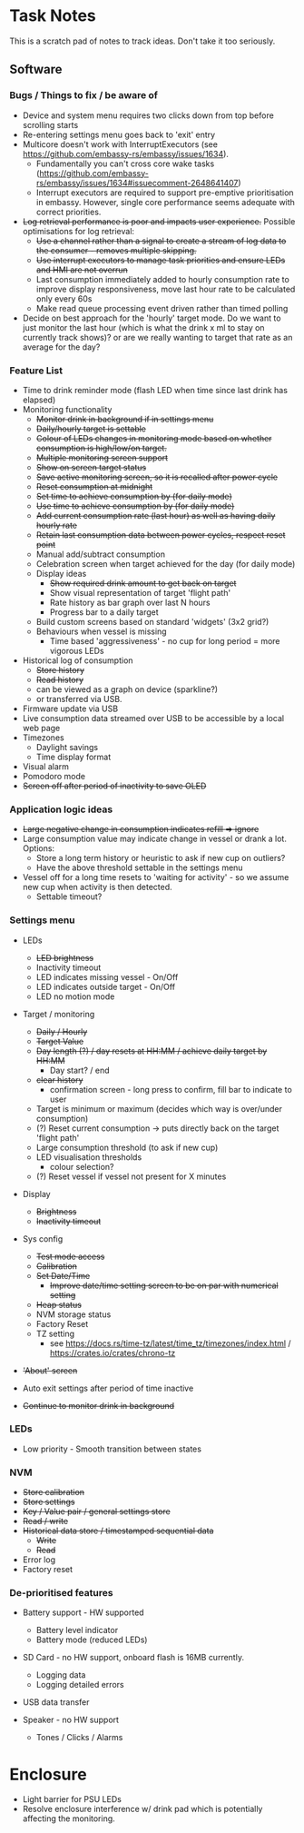 # Task Notes

This is a scratch pad of notes to track ideas. Don't take it too seriously.

## Software

### Bugs / Things to fix / be aware of

* Device and system menu requires two clicks down from top before scrolling starts
* Re-entering settings menu goes back to 'exit' entry
* Multicore doesn't work with InterruptExecutors (see https://github.com/embassy-rs/embassy/issues/1634).
    * Fundamentally you can't cross core wake
      tasks (https://github.com/embassy-rs/embassy/issues/1634#issuecomment-2648641407)
    * Interrupt executors are required to support pre-emptive prioritisation in embassy. However, single core
      performance seems adequate with correct priorities.
* ~~Log retrieval performance is poor and impacts user experience.~~ Possible optimisations for log
  retrieval:
    * ~~Use a channel rather than a signal to create a stream of log data to the consumer - removes multiple skipping.~~
    * ~~Use interrupt executors to manage task priorities and ensure LEDs and HMI are not overrun~~
    * Last consumption immediately added to hourly consumption rate to improve display responsiveness, move last hour
      rate to be calculated only every 60s
    * Make read queue processing event driven rather than timed polling
* Decide on best approach for the 'hourly' target mode. Do we want to just monitor the last hour (which is what the
  drink x ml to stay on currently track shows)? or are we really wanting to target that rate as an average for the day?

### Feature List

* Time to drink reminder mode (flash LED when time since last drink has elapsed)
* Monitoring functionality
    * ~~Monitor drink in background if in settings menu~~
    * ~~Daily/hourly target is settable~~
    * ~~Colour of LEDs changes in monitoring mode based on whether consumption is high/low/on target.~~
    * ~~Multiple monitoring screen support~~
    * ~~Show on screen target status~~
    * ~~Save active monitoring screen, so it is recalled after power cycle~~
    * ~~Reset consumption at midnight~~
    * ~~Set time to achieve consumption by (for daily mode)~~
    * ~~Use time to achieve consumption by (for daily mode)~~
    * ~~Add current consumption rate (last hour) as well as having daily hourly rate~~
    * ~~Retain last consumption data between power cycles, respect reset point~~
    * Manual add/subtract consumption
    * Celebration screen when target achieved for the day (for daily mode)
    * Display ideas
        * ~~Show required drink amount to get back on target~~
        * Show visual representation of target 'flight path'
        * Rate history as bar graph over last N hours
        * Progress bar to a daily target
    * Build custom screens based on standard 'widgets' (3x2 grid?)
    * Behaviours when vessel is missing
        * Time based 'aggressiveness' - no cup for long period = more vigorous LEDs
* Historical log of consumption
    * ~~Store history~~
    * ~~Read history~~
    * can be viewed as a graph on device (sparkline?)
    * or transferred via USB.
* Firmware update via USB
* Live consumption data streamed over USB to be accessible by a local web page
* Timezones
    * Daylight savings
    * Time display format
* Visual alarm
* Pomodoro mode
* ~~Screen off after period of inactivity to save OLED~~

### Application logic ideas

* ~~Large negative change in consumption indicates refill => ignore~~
* Large consumption value may indicate change in vessel or drank a lot. Options:
    * Store a long term history or heuristic to ask if new cup on outliers?
    * Have the above threshold settable in the settings menu
* Vessel off for a long time resets to 'waiting for activity' - so we assume new cup when activity is then detected.
    * Settable timeout?

### Settings menu

* LEDs
    * ~~LED brightness~~
    * Inactivity timeout
    * LED indicates missing vessel - On/Off
    * LED indicates outside target - On/Off
    * LED no motion mode
* Target / monitoring
    * ~~Daily / Hourly~~
    * ~~Target Value~~
    * ~~Day length (?) / day resets at HH:MM / achieve daily target by HH:MM~~
        * Day start? / end
    * ~~clear history~~
        * confirmation screen - long press to confirm, fill bar to indicate to user
    * Target is minimum or maximum (decides which way is over/under consumption)
    * (?) Reset current consumption -> puts directly back on the target 'flight path'
    * Large consumption threshold (to ask if new cup)
    * LED visualisation thresholds
        * colour selection?
    * (?) Reset vessel if vessel not present for X minutes
* Display
    * ~~Brightness~~
    * ~~Inactivity timeout~~
* Sys config
    * ~~Test mode access~~
    * ~~Calibration~~
    * ~~Set Date/Time~~
        * ~~Improve date/time setting screen to be on par with numerical setting~~
    * ~~Heap status~~
    * NVM storage status
    * Factory Reset
    * TZ setting
        * see https://docs.rs/time-tz/latest/time_tz/timezones/index.html / https://crates.io/crates/chrono-tz

* ~~'About' screen~~
* Auto exit settings after period of time inactive
* ~~Continue to monitor drink in background~~

### LEDs

* Low priority - Smooth transition between states

### NVM

* ~~Store calibration~~
* ~~Store settings~~
* ~~Key / Value pair / general settings store~~
* ~~Read / write~~
* ~~Historical data store / timestamped sequential data~~
    * ~~Write~~
    * ~~Read~~
* Error log
* Factory reset

### De-prioritised features

* Battery support - HW supported
    * Battery level indicator
    * Battery mode (reduced LEDs)

* SD Card - no HW support, onboard flash is 16MB currently.
    * Logging data
    * Logging detailed errors

* USB data transfer

* Speaker - no HW support
    * Tones / Clicks / Alarms

# Enclosure

* Light barrier for PSU LEDs
* Resolve enclosure interference w/ drink pad which is potentially affecting the monitoring.

